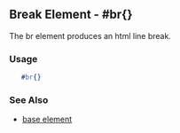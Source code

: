 

## Break Element - #br{}

  The br element produces an html line break.

### Usage

```erlang
   #br{}

```

### See Also

 *  [base element](./element_base.md.html)

 
